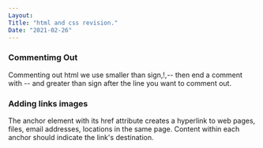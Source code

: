 ```yaml
---
Layout:
Title: "html and css revision."
Date: "2021-02-26"
---
```


### Commentimg Out

Commenting out html we use smaller than sign,!,-- then end a comment with -- and greater than sign after the line you want to comment out.

### Adding links images

The anchor element with its href attribute creates a hyperlink to web pages, files, email addresses, locations in the same page.
Content within each anchor should indicate the link's destination.
